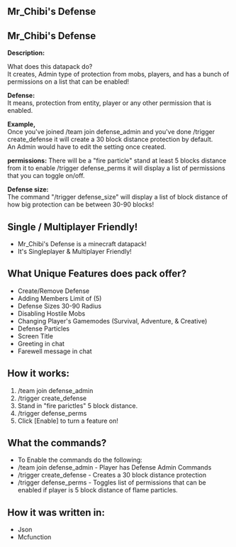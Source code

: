 <h2>Mr_Chibi's Defense</h2>
<h2>Mr_Chibi's Defense</h2>
<b>Description:</b>

<p>What does this datapack do?<br>
It creates, Admin type of protection from mobs, players, and has a bunch of permissions on a list that can be enabled!</p>

<p><b>Defense:</b><br>
It means, protection from entity, player or any other permission that is enabled.</p>

<p><b>Example,</b><br>
Once you've joined /team join defense_admin and you've done /trigger create_defense it will create a 30 block distance protection by default.<br> 
An Admin would have to edit the setting once created.</p>

<p><b>permissions:</b>
There will be a "fire particle" stand at least 5 blocks distance from it to enable /trigger defense_perms it will display a list of permissions that you can toggle on/off.</p>

<p><b>Defense size:</b><br>
The command "/trigger defense_size" will display a list of block distance of how big protection can be between 30-90 blocks!</p>

<h2>Single / Multiplayer Friendly!</h2>
<ul>
<li>Mr_Chibi's Defense is a minecraft datapack!</li>
<li>It's Singleplayer & Multiplayer Friendly!</li>
</ul>

<h2>What Unique Features does pack offer?</h2>
<ul>
  <li>Create/Remove Defense</li>
  <li>Adding Members Limit of (5)</li>
  <li>Defense Sizes 30-90 Radius</li>
  <li>Disabling Hostile Mobs</li>
  <li>Changing Player's Gamemodes (Survival, Adventure, & Creative)</li>
  <li>Defense Particles</li>
  <li>Screen Title</li>
  <li>Greeting in chat</li>
  <li>Farewell message in chat</li>
</ul>

<h2>How it works:</h2>
<ol>
  <li>/team join defense_admin</li>
  <li>/trigger create_defense</li>
  <li>Stand in "fire parictles" 5 block distance.</li>
  <li>/trigger defense_perms</li>
  <li>Click [Enable] to turn a feature on!</li>
</ol>

<h2>What the commands?</h2>
<ul>
  <li>To Enable the commands do the following:</li>
   <li>/team join defense_admin - Player has Defense Admin Commands</li>
   <li>/trigger create_defense - Creates a 30 block distance protection</li>
   <li>/trigger defense_perms - Toggles list of permissions that can be enabled if player is 5 block distance of flame particles.</li>
</ul>

<h2>How it was written in:</h2>
<ul>
<li>Json</li>
<li>Mcfunction</li>
</ul>
